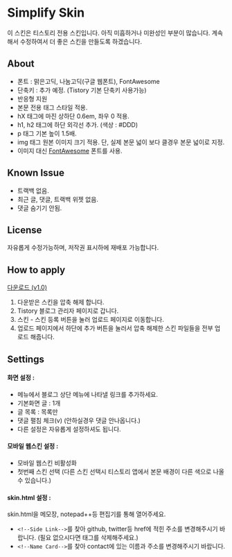 # Simplify Skin
이 스킨은 티스토리 전용 스킨입니다. 아직 미흡하거나 미완성인 부분이 많습니다. 계속해서 수정하여서 더 좋은 스킨을 만들도록 하겠습니다.

## About
- 폰트 :  맑은고딕, 나눔고딕(구글 웹폰트), FontAwesome
- 단축키 : 추가 예정. (Tistory 기본 단축키 사용가능)
- 반응형 지원
- 본문 전용 태그 스타일 적용.
 - hX 태그에 마진 상하단 0.6em, 좌우 0 적용.
 - h1, h2 태그에 하단 외각선 추가. (색상 : #DDD)
 - p 태그 기본 높이 1.5배.
 - img 태그 원본 이미지 크기 적용. 단, 실제 본문 넓이 보다 클경우 본문 넓이로 지정.
- 이미지 대신 [FontAwesome](http://fortawesome.github.io/Font-Awesome/) 폰트를 사용.

## Known Issue
- 트랙백 없음.
- 최근 글, 댓글, 트랙백 위젯 없음.
- 댓글 숨기기 안됨.

## License
자유롭게 수정가능하며, 저작권 표시하에 재배포 가능합니다.

## How to apply
[다운로드 (v1.0)](https://github.com/OPNay/Tistory-Skin/archive/Simplify-v1.0.zip)

1. 다운받은 스킨을 압축 해제 합니다.
2. Tistory 블로그 관리자 페이지로 갑니다.
3. 스킨 - 스킨 등록 버튼을 눌러 업로드 페이지로 이동합니다.
4. 업로드 페이지에서 하단에 추가 버튼을 눌러서 압축 해제한 스킨 파일들을 전부 업로드 해줍니다. 

## Settings

#### 화면 설정 :
- 메뉴에서 블로그 상단 메뉴에 나타낼 링크를 추가하세요.
- 기본화면 글 : 1개
- 글 목록 : 목록만
- 댓글 펼침 체크(v) (안하실경우 댓글 안나옵니다.)
- 다른 설정은 자유롭게 설정하셔도 됩니다.

#### 모바일 웹스킨 설정 :
- 모바일 웹스킨 비활성화
- 첫번째 스킨 선택
  (다른 스킨 선택시 티스토리 앱에서 본문 배경이 다른 색으로 나올수 있습니다.)

#### skin.html 설정 :
skin.html을 메모장, notepad++등 편집기를 통해 열어주세요.
- `<!--Side Link-->`를 찾아 github, twitter등 href에 적힌 주소를 변경해주시기 바랍니다.
  (필요 없으시다면 <a>태그를 삭제해주세요.)
- `<!--Name Card-->`를 찾아 contact에 있는 이름과 주소를 변경해주시기 바랍니다.
